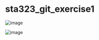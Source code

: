 # sta323_git_exercise1
![image](https://github.com/user-attachments/assets/7df89240-5f1b-4a33-aeb8-57e2a0a939ea)

![image](https://github.com/user-attachments/assets/d8214ab4-efb8-4d21-ae78-d58b8b36adc3)

